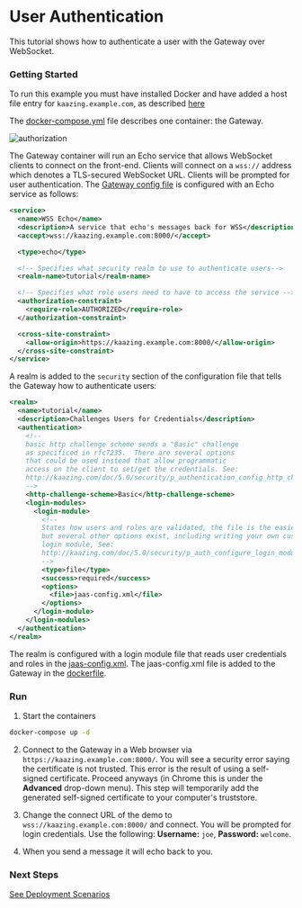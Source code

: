 # User Authentication 

This tutorial shows how to authenticate a user with the Gateway over WebSocket.

### Getting Started

To run this example you must have installed Docker and have added a host file entry for `kaazing.example.com`, as described [here](../README.md)

The [docker-compose.yml](docker-compose.yml) file describes one container: the Gateway.  

![authorization](../authorization.png)

The Gateway container will run an Echo service that allows WebSocket clients to connect on the front-end. Clients will connect on a `wss://` address which denotes a TLS-secured WebSocket URL. Clients will be prompted for user authentication. The [Gateway config file](gateway/echo-auth-gateway-config.xml) is configured with an Echo service as follows:

```xml
<service>
  <name>WSS Echo</name>
  <description>A service that echo's messages back for WSS</description>
  <accept>wss://kaazing.example.com:8000/</accept>

  <type>echo</type>

  <!-- Specifies what security realm to use to authenticate users-->
  <realm-name>tutorial</realm-name>

  <!-- Specifies what role users need to have to access the service -->
  <authorization-constraint>
    <require-role>AUTHORIZED</require-role>
  </authorization-constraint>

  <cross-site-constraint>
    <allow-origin>https://kaazing.example.com:8000/</allow-origin>
  </cross-site-constraint>
</service>
```

A realm is added to the `security` section of the configuration file that tells the Gateway how to authenticate users:

```xml
<realm>
  <name>tutorial</name>
  <description>Challenges Users for Credentials</description>
  <authentication>
    <!--
    basic http challenge scheme sends a "Basic" challenge
    as specificed in rfc7235.  There are several options
    that could be used instead that allow programmatic
    access on the client to set/get the credentials. See:
    http://kaazing.com/doc/5.0/security/p_authentication_config_http_challenge_scheme/
    -->
    <http-challenge-scheme>Basic</http-challenge-scheme>
    <login-modules>
      <login-module>
        <!--
        States how users and roles are validated, the file is the easiest,
        but several other options exist, including writing your own custom
        login module, See:
        http://kaazing.com/doc/5.0/security/p_auth_configure_login_module/
        -->
        <type>file</type>
        <success>required</success>
        <options>
          <file>jaas-config.xml</file>
        </options>
      </login-module>
    </login-modules>
  </authentication>
</realm>

```

The realm is configured with a login module file that reads user credentials and roles in the [jaas-config.xml](gateway/jaas-config.xml). The jaas-config.xml file is added to the Gateway in the [dockerfile](gateway/Dockerfile).

### Run

1. Start the containers
  ```bash
  docker-compose up -d
  ```

2. Connect to the Gateway in a Web browser via `https://kaazing.example.com:8000/`. You will see a security error saying the certificate is not trusted. This error is the result of using a self-signed certificate. Proceed anyways (in Chrome this is under the **Advanced** drop-down menu). This step will temporarily add the generated self-signed certificate to your computer's truststore.

3. Change the connect URL of the demo to `wss://kaazing.example.com:8000/` and connect. You will be prompted for login credentials. Use the following: **Username:** `joe`, **Password:** `welcome`. 

4.  When you send a message it will echo back to you.

### Next Steps
  
[See Deployment Scenarios](../../README.md#deployment-scenarios)
